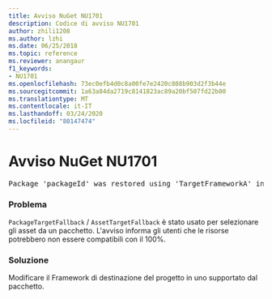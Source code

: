 ```yaml
---
title: Avviso NuGet NU1701
description: Codice di avviso NU1701
author: zhili1208
ms.author: lzhi
ms.date: 06/25/2018
ms.topic: reference
ms.reviewer: anangaur
f1_keywords:
- NU1701
ms.openlocfilehash: 73ec0efb4d0c8a00fe7e2420c808b903d2f3b44e
ms.sourcegitcommit: 1a63a84da2719c8141823ac89a20bf507fd22b00
ms.translationtype: MT
ms.contentlocale: it-IT
ms.lasthandoff: 03/24/2020
ms.locfileid: "80147474"
---
```

# <a name="nuget-warning-nu1701"></a>Avviso NuGet NU1701

<pre>Package 'packageId' was restored using 'TargetFrameworkA' instead the project target framework 'TargetFrameworkB'. This package may not be fully compatible with your project.</pre>

### <a name="issue"></a>Problema
`PackageTargetFallback` / `AssetTargetFallback` è stato usato per selezionare gli asset da un pacchetto. L'avviso informa gli utenti che le risorse potrebbero non essere compatibili con il 100%.

### <a name="solution"></a>Soluzione
Modificare il Framework di destinazione del progetto in uno supportato dal pacchetto.
